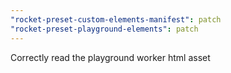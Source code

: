 ```yaml
---
"rocket-preset-custom-elements-manifest": patch
"rocket-preset-playground-elements": patch
---
```


Correctly read the playground worker html asset

